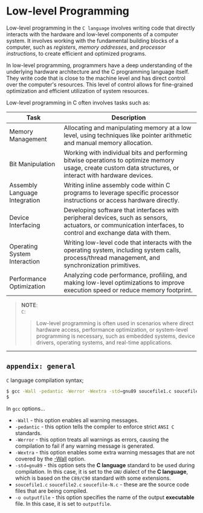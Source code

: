 # Low-level Programming

Low-level programming in the `C language` involves writing code that directly interacts with the hardware and low-level components of a computer system. It involves working with the fundamental building blocks of a computer, such as *registers*, *memory addresses*, and *processor instructions*, to create efficient and optimized programs.  

In low-level programming, programmers have a deep understanding of the underlying hardware architecture and the C programming language itself. They write code that is close to the machine level and has direct control over the computer's resources. This level of control allows for fine-grained optimization and efficient utilization of system resources.  

Low-level programming in C often involves tasks such as:

| Task                                                | Description                                                                                                                         |
|------------------------------------------------------|-------------------------------------------------------------------------------------------------------------------------------------|
| Memory Management                                    | Allocating and manipulating memory at a low level, using techniques like pointer arithmetic and manual memory allocation.           |
| Bit Manipulation                                     | Working with individual bits and performing bitwise operations to optimize memory usage, create custom data structures, or interact with hardware devices. |
| Assembly Language Integration                        | Writing inline assembly code within C programs to leverage specific processor instructions or access hardware directly.               |
| Device Interfacing                                    | Developing software that interfaces with peripheral devices, such as sensors, actuators, or communication interfaces, to control and exchange data with them. |
| Operating System Interaction                         | Writing low-level code that interacts with the operating system, including system calls, process/thread management, and synchronization primitives. |
| Performance Optimization                             | Analyzing code performance, profiling, and making low-level optimizations to improve execution speed or reduce memory footprint.       |


> **NOTE**:   
> `C`:  
>> Low-level programming is often used in scenarios where direct hardware access, performance optimization, or system-level programming is necessary, such as embedded systems, device drivers, operating systems, and real-time applications.


---
## `appendix: general`
`C` language compilation syntax;
```bash
$ gcc -Wall -pedantic -Werror -Wextra -std=gnu89 soucefile1.c soucefile2.c soucefile-N.c -o outputfile
$
```

In `gcc` options...

- `-Wall` - this option enables all warning messages.
- `-pedantic` - this option tells the compiler to enforce strict `ANSI C` standards.
- `-Werror` - this option treats all warnings as errors, causing the compilation to fail if any warning message is generated.
- `-Wextra` - this option enables some extra warning messages that are not covered by the [-Wall](#-Wall) option.
- `-std=gnu89` - this option sets the **C language** standard to be used during compilation. In this case, it is set to the `GNU` dialect of the **C language**, which is based on the `C89/C90` standard with some extensions.
- `soucefile1.c` `soucefile2.c` `soucefile-N.c` - these are the source code files that are being compiled.
- `-o outputfile` - this option specifies the name of the output **executable** file. In this case, it is set to `outputfile`.
